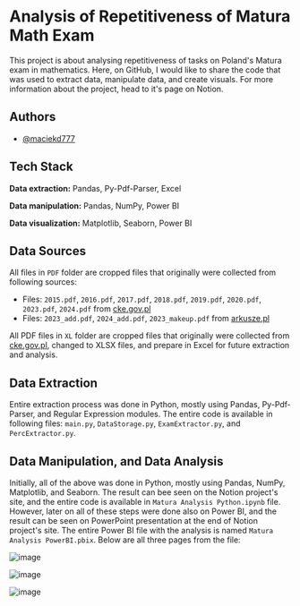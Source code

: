 
# Analysis of Repetitiveness of Matura Math Exam

This project is about analysing repetitiveness of tasks on Poland's Matura exam in mathematics. Here, on GitHub, I would like to share the code that was used to extract data, manipulate data, and create visuals. For more information about the project, head to it's page on Notion.

## Authors

- [@maciekd777](https://github.com/maciekd777)

## Tech Stack

**Data extraction:** Pandas, Py-Pdf-Parser, Excel

**Data manipulation:** Pandas, NumPy, Power BI

**Data visualization:** Matplotlib, Seaborn, Power BI

## Data Sources

All files in `PDF` folder are cropped files that originally were collected from following sources:

* Files: `2015.pdf`, `2016.pdf`, `2017.pdf`, `2018.pdf`, `2019.pdf`, `2020.pdf`, `2023.pdf`, `2024.pdf` from [cke.gov.pl](cke.gov.pl)
* Files: `2023_add.pdf`, `2024_add.pdf`, `2023_makeup.pdf` from [arkusze.pl](arkusze.pl)

All PDF files in `XL` folder are cropped files that originally were collected from [cke.gov.pl](cke.gov.pl), changed to XLSX files, and prepare in Excel for future extraction and analysis.

## Data Extraction

Entire extraction process was done in Python, mostly using Pandas, Py-Pdf-Parser, and Regular Expression modules. The entire code is available in following files: `main.py`, `DataStorage.py`, `ExamExtractor.py`, and `PercExtractor.py`.

## Data Manipulation, and Data Analysis

Initially, all of the above was done in Python, mostly using Pandas, NumPy, Matplotlib, and Seaborn. The result can bee seen on the Notion project's site, and the entire code is available in `Matura Analysis Python.ipynb` file. However, later on all of these steps were done also on Power BI, and the result can be seen on PowerPoint presentation at the end of Notion project's site. The entire Power BI file with the analysis is named `Matura Analysis PowerBI.pbix`. Below are all three pages from the file:


![image](https://github.com/user-attachments/assets/27ebba92-0c77-4f2c-8de8-da29289c013d)

![image](https://github.com/user-attachments/assets/5ca7d62c-864a-4d95-aeff-0e7d8106607e)

![image](https://github.com/user-attachments/assets/1738ec42-47ae-4e6f-925b-2f5308234b15)


